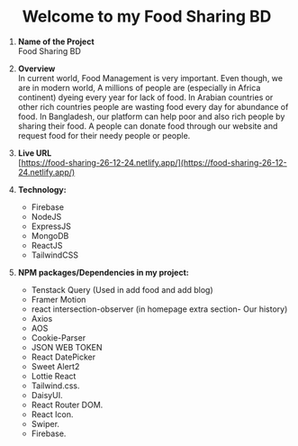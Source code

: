 
<div align="center">

# Welcome to my Food Sharing BD

</div>

1. **Name of the Project** <br>
   Food Sharing BD

2. **Overview** <br>
   In current world, Food Management is very important. Even though, we are in modern world, A millions of people are (especially in Africa continent) dyeing every year for lack of food. In Arabian countries or other rich countries people are wasting food every day for abundance of food. In Bangladesh, our platform can help poor and also rich people by sharing their food. A people can donate food through our website and request food for their needy people or people. 


3. **Live URL** <br>
   [https://food-sharing-26-12-24.netlify.app/](https://food-sharing-26-12-24.netlify.app/)


4. **Technology:**
   - Firebase
   - NodeJS
   - ExpressJS
   - MongoDB
   - ReactJS
   - TailwindCSS


5. **NPM packages/Dependencies in my project:**
   - Tenstack Query (Used in add food and add blog)
   - Framer Motion
   - react intersection-observer (in homepage extra section- Our history)
   - Axios
   - AOS
   - Cookie-Parser
   - JSON WEB TOKEN
   - React DatePicker
   - Sweet Alert2
   - Lottie React
   - Tailwind.css.
   - DaisyUI.
   - React Router DOM.
   - React Icon.
   - Swiper.
   - Firebase.